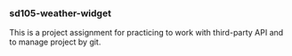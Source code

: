 ### sd105-weather-widget
This is a project assignment for practicing to work with third-party API and to manage project by git.